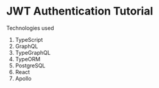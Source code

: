 # JWT Authentication Tutorial


Technologies used 
1. TypeScript
2. GraphQL
3. TypeGraphQL
4. TypeORM
5. PostgreSQL
6. React
7. Apollo
